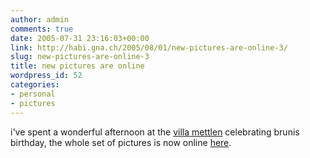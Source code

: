 ```yaml
---
author: admin
comments: true
date: 2005-07-31 23:16:03+00:00
link: http://habi.gna.ch/2005/08/01/new-pictures-are-online-3/
slug: new-pictures-are-online-3
title: new pictures are online
wordpress_id: 52
categories:
- personal
- pictures
---
```



i've spent a wonderful afternoon at the [villa mettlen](http://www.villamettlen.ch) celebrating brunis birthday, the whole set of pictures is now online [here](http://habi.gna.ch/pics/GeburiBruni/).

